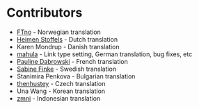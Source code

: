Contributors
============

* [FTno](https://github.com/FTno) - Norwegian translation
* [Heimen Stoffels](https://github.com/Vistaus) - Dutch translation
* Karen Mondrup - Danish translation
* [mahula](https://github.com/mahula) - Link type setting, German translation, bug fixes, etc
* [Pauline Dabrowski](https://www.linkedin.com/in/paulinedabrowski) - French translation
* [Sabine Finke](https://www.facebook.com/konstglas.sabinefinke/) - Swedish translation
* Stanimira Penkova - Bulgarian translation
* [thenhustey](https://github.com/thenhustey) - Czech translation
* Una Wang - Korean translation
* [zmni](https://github.com/zmni) - Indonesian translation
